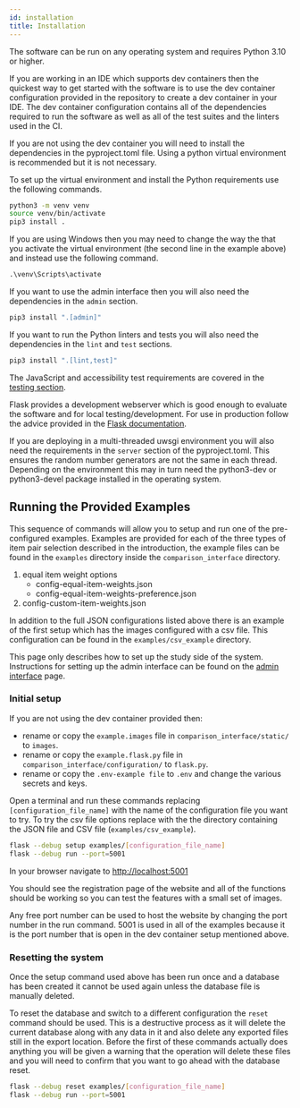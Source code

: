 ```yaml
---
id: installation
title: Installation
---
```


The software can be run on any operating system and requires Python 3.10 or higher.

If you are working in an IDE which supports dev containers then the quickest way to get started with the software is to
use the dev container configuration provided in the repository to create a dev container in your IDE. The dev container
configuration contains all of the dependencies required to run the software as well as all of the test suites and the
linters used in the CI.

If you are not using the dev container you will need to install the dependencies in the pyproject.toml file. Using a
python virtual environment is recommended but it is not necessary.

To set up the virtual environment and install the Python requirements use the following commands.

```bash
python3 -m venv venv
source venv/bin/activate
pip3 install .
```

If you are using Windows then you may need to change the way the that you activate the virtual environment (the second
line in the example above) and instead use the following command.

```ps
.\venv\Scripts\activate
```

If you want to use the admin interface then you will also need the dependencies in the `admin` section.

```bash
pip3 install ".[admin]"
```

If you want to run the Python linters and tests you will also need the dependencies in the `lint` and `test` sections.

```bash
pip3 install ".[lint,test]"
```

The JavaScript and accessibility test requirements are covered in the [testing section](testing.md).

Flask provides a development webserver which is good enough to evaluate the software and for local testing/development.
For use in production follow the advice provided in the [Flask documentation](https://flask.palletsprojects.com/en/3.0.x/deploying/).

If you are deploying in a multi-threaded uwsgi environment you will also need the requirements in the `server` section
of the pyproject.toml. This ensures the random number generators are not the same in each thread. Depending on the
environment this may in turn need the python3-dev or python3-devel package installed in the operating system.

## Running the Provided Examples

This sequence of commands will allow you to setup and run one of the pre-configured examples. Examples are provided for
each of the three types of item pair selection described in the introduction, the example files can be found in the
`examples` directory inside the `comparison_interface` directory.

1. equal item weight options
    + config-equal-item-weights.json
    + config-equal-item-weights-preference.json
1. config-custom-item-weights.json

In addition to the full JSON configurations listed above there is an example of the first setup which has the images
configured with a csv file. This configuration can be found in the `examples/csv_example` directory.

This page only describes how to set up the study side of the system. Instructions for setting up the admin interface
can be found on the [admin interface](admin.md) page.

### Initial setup

If you are not using the dev container provided then:

+ rename or copy the `example.images` file in `comparison_interface/static/` to `images`.
+ rename or copy the `example.flask.py` file in `comparison_interface/configuration/` to `flask.py`.
+ rename or copy the `.env-example file` to `.env` and change the various secrets and keys.

Open a terminal and run these commands replacing `[configuration_file_name]` with the name of the configuration file
you want to try. To try the csv file options replace with the the directory containing the JSON file and CSV file
(`examples/csv_example`).

```bash
flask --debug setup examples/[configuration_file_name]
flask --debug run --port=5001
```

In your browser navigate to <http://localhost:5001>

You should see the registration page of the website and all of the functions should be working so you can test the
features with a small set of images.

Any free port number can be used to host the website by changing the port number in the run command. 5001 is used in
all of the examples because it is the port number that is open in the dev container setup mentioned above.

### Resetting the system

Once the setup command used above has been run once and a database has been created it cannot be used again unless
the database file is manually deleted.

To reset the database and switch to a different configuration the `reset` command should be used. This is a destructive
process as it will delete the current database along with any data in it and also delete any exported files still in
the export location. Before the first of these commands actually does anything you will be given a warning that the
operation will delete these files and you will need to confirm that you want to go ahead with the database reset.

```bash
flask --debug reset examples/[configuration_file_name]
flask --debug run --port=5001
```
